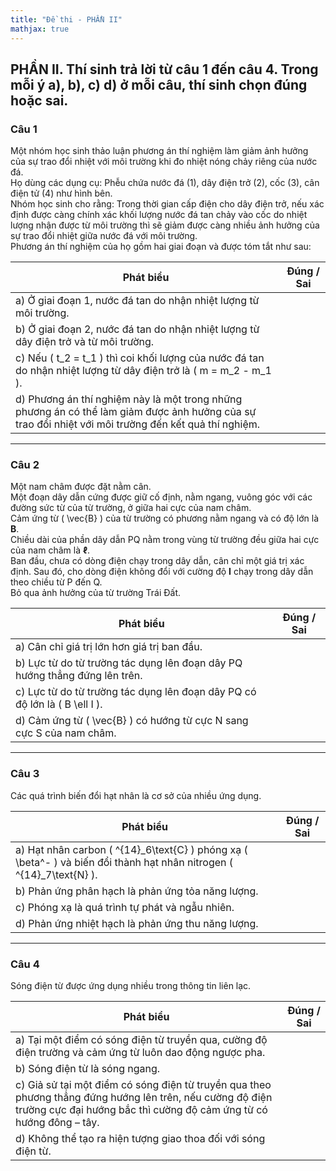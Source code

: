 ```yaml
---
title: "Đề thi - PHẦN II"
mathjax: true
---
```


<!-- Nhúng MathJax -->
<script type="text/javascript" async
  src="https://cdn.jsdelivr.net/npm/mathjax@3/es5/tex-mml-chtml.js">
</script>

## PHẦN II. Thí sinh trả lời từ câu 1 đến câu 4. Trong mỗi ý a), b), c) d) ở mỗi câu, thí sinh chọn đúng hoặc sai.

### Câu 1
Một nhóm học sinh thảo luận phương án thí nghiệm làm giảm ảnh hưởng của sự trao đổi nhiệt với môi trường khi đo nhiệt nóng chảy riêng của nước đá.  
Họ dùng các dụng cụ: Phễu chứa nước đá (1), dây điện trở (2), cốc (3), cân điện tử (4) như hình bên.  
Nhóm học sinh cho rằng: Trong thời gian cấp điện cho dây điện trở, nếu xác định được càng chính xác khối lượng nước đá tan chảy vào cốc do nhiệt lượng nhận được từ môi trường thì sẽ giảm được càng nhiều ảnh hưởng của sự trao đổi nhiệt giữa nước đá với môi trường.  
Phương án thí nghiệm của họ gồm hai giai đoạn và được tóm tắt như sau:

| **Phát biểu** | **Đúng / Sai** |
|---|---|
| a) Ở giai đoạn 1, nước đá tan do nhận nhiệt lượng từ môi trường. |  |
| b) Ở giai đoạn 2, nước đá tan do nhận nhiệt lượng từ dây điện trở và từ môi trường. |  |
| c) Nếu \( t_2 = t_1 \) thì coi khối lượng của nước đá tan do nhận nhiệt lượng từ dây điện trở là \( m = m_2 - m_1 \). |  |
| d) Phương án thí nghiệm này là một trong những phương án có thể làm giảm được ảnh hưởng của sự trao đổi nhiệt với môi trường đến kết quả thí nghiệm. |  |

---

### Câu 2
Một nam châm được đặt nằm cân.  
Một đoạn dây dẫn cứng được giữ cố định, nằm ngang, vuông góc với các đường sức từ của từ trường, ở giữa hai cực của nam châm.  
Cảm ứng từ \( \vec{B} \) của từ trường có phương nằm ngang và có độ lớn là **B**.  
Chiều dài của phần dây dẫn PQ nằm trong vùng từ trường đều giữa hai cực của nam châm là **ℓ**.  
Ban đầu, chưa có dòng điện chạy trong dây dẫn, cân chỉ một giá trị xác định. Sau đó, cho dòng điện không đổi với cường độ **I** chạy trong dây dẫn theo chiều từ P đến Q.  
Bỏ qua ảnh hưởng của từ trường Trái Đất.

| **Phát biểu** | **Đúng / Sai** |
|---|---|
| a) Cân chỉ giá trị lớn hơn giá trị ban đầu. |  |
| b) Lực từ do từ trường tác dụng lên đoạn dây PQ hướng thẳng đứng lên trên. |  |
| c) Lực từ do từ trường tác dụng lên đoạn dây PQ có độ lớn là \( B \ell I \). |  |
| d) Cảm ứng từ \( \vec{B} \) có hướng từ cực N sang cực S của nam châm. |  |

---

### Câu 3
Các quá trình biến đổi hạt nhân là cơ sở của nhiều ứng dụng.

| **Phát biểu** | **Đúng / Sai** |
|---|---|
| a) Hạt nhân carbon \( ^{14}_6\text{C} \) phóng xạ \( \beta^- \) và biến đổi thành hạt nhân nitrogen \( ^{14}_7\text{N} \). |  |
| b) Phản ứng phân hạch là phản ứng tỏa năng lượng. |  |
| c) Phóng xạ là quá trình tự phát và ngẫu nhiên. |  |
| d) Phản ứng nhiệt hạch là phản ứng thu năng lượng. |  |

---

### Câu 4
Sóng điện từ được ứng dụng nhiều trong thông tin liên lạc.

| **Phát biểu** | **Đúng / Sai** |
|---|---|
| a) Tại một điểm có sóng điện từ truyền qua, cường độ điện trường và cảm ứng từ luôn dao động ngược pha. |  |
| b) Sóng điện từ là sóng ngang. |  |
| c) Giả sử tại một điểm có sóng điện từ truyền qua theo phương thẳng đứng hướng lên trên, nếu cường độ điện trường cực đại hướng bắc thì cường độ cảm ứng từ có hướng đông – tây. |  |
| d) Không thể tạo ra hiện tượng giao thoa đối với sóng điện từ. |  |
